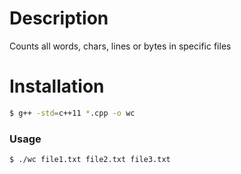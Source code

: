 # Description

Counts all words, chars, lines or bytes in specific files

# Installation 

```sh
$ g++ -std=c++11 *.cpp -o wc
```

### Usage

```sh
$ ./wc file1.txt file2.txt file3.txt
```


